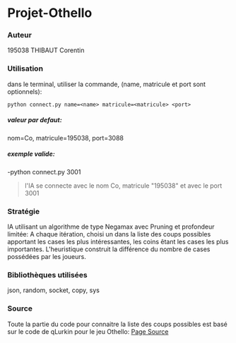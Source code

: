 # Projet-Othello
### Auteur
195038 THIBAUT Corentin

### Utilisation 
dans le terminal, utiliser la commande, (name, matricule et port sont optionnels): 

`python connect.py name=<name> matricule=<matricule> <port>`

##### valeur par defaut:
nom=Co, matricule=195038, port=3088

##### exemple valide:
-python connect.py 3001
>l'IA se connecte avec le nom Co, matricule "195038" et avec le port 3001
### Stratégie
IA utilisant un algorithme de type Negamax avec Pruning et profondeur limitée:
A chaque itération, choisi un  dans la liste des coups possibles apportant les cases les plus intéressantes, les coins êtant les cases les plus importantes. L'heuristique construit la différence du nombre de cases possédées par les joueurs.

### Bibliothèques utilisées
json,
random,
socket,
copy,
sys

### Source
Toute la partie du code pour connaitre la liste des coups possibles est basé sur le code de qLurkin pour le jeu Othello:
[Page Source](https://github.com/qlurkin/PI2CChampionshipRunner)

